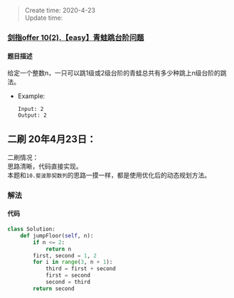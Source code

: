 > Create time: 2020-4-23  
> Update time:

### [剑指offer 10(2).【easy】青蛙跳台阶问题](https://leetcode-cn.com/problems/qing-wa-tiao-tai-jie-wen-ti-lcof/)
#### 题目描述
给定一个整数n，一只可以跳1级或2级台阶的青蛙总共有多少种跳上n级台阶的跳法。
- Example:
    ```
    Input: 2
    Output: 2
    ```  
## 二刷 20年4月23日：
二刷情况：  
思路清晰，代码直接实现。  
本题和`10.斐波那契数列`的思路一摸一样，都是使用优化后的动态规划方法。
### 解法
#### 代码
```python
class Solution:
    def jumpFloor(self, n):
        if n <= 2:
            return n
        first, second = 1, 2
        for i in range(3, n + 1):
            third = first + second
            first = second
            second = third
        return second
```